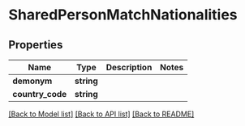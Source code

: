 # SharedPersonMatchNationalities

## Properties
Name | Type | Description | Notes
------------ | ------------- | ------------- | -------------
**demonym** | **string** |  | 
**country_code** | **string** |  | 

[[Back to Model list]](../README.md#documentation-for-models) [[Back to API list]](../README.md#documentation-for-api-endpoints) [[Back to README]](../README.md)


